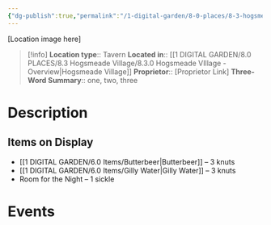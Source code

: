 ```yaml
---
{"dg-publish":true,"permalink":"/1-digital-garden/8-0-places/8-3-hogsmeade-village/8-3-01-the-three-broomsticks/","tags":["#place","#hogsmeade","#tavern"]}
---
```


[Location image here]
>[!info]
>**Location type**::  Tavern
>**Located in**:: [[1 DIGITAL GARDEN/8.0 PLACES/8.3 Hogsmeade Village/8.3.0 Hogsmeade VIllage - Overview\|Hogsmeade Village]]
>**Proprietor**:: [Proprietor Link]
>**Three-Word Summary**:: one, two, three 

# Description


## Items on Display

- [[1 DIGITAL GARDEN/6.0 Items/Butterbeer\|Butterbeer]] – 3 knuts
- [[1 DIGITAL GARDEN/6.0 Items/Gilly Water\|Gilly Water]] – 3 knuts
- Room for the Night – 1 sickle

# Events

